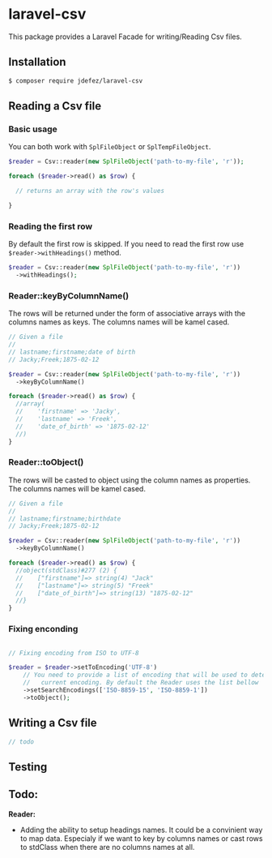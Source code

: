 # laravel-csv

This package provides a Laravel Facade for writing/Reading Csv files.

## Installation

```bash
$ composer require jdefez/laravel-csv
```

## Reading a Csv file

### Basic usage

You can both work with `SplFileObject` or `SplTempFileObject`.

```php
$reader = Csv::reader(new SplFileObject('path-to-my-file', 'r'));

foreach ($reader->read() as $row) {

  // returns an array with the row's values

}
```

### Reading the first row

By default the first row is skipped. If you need to read the first row use
`$reader->withHeadings()` method.

```php
$reader = Csv::reader(new SplFileObject('path-to-my-file', 'r'))
  ->withHeadings();
```

### Reader::keyByColumnName()

The rows will be returned under the form of associative arrays with the columns
names as keys. The columns names will be kamel cased.

```php
// Given a file
//
// lastname;firstname;date of birth
// Jacky;Freek;1875-02-12

$reader = Csv::reader(new SplFileObject('path-to-my-file', 'r'))
  ->keyByColumnName()

foreach ($reader->read() as $row) {
  //array(
  //    'firstname' => 'Jacky',
  //    'lastname' => 'Freek',
  //    'date_of_birth' => '1875-02-12'
  //)
}
```
 
### Reader::toObject()

The rows will be casted to object using the column names as properties.
The columns names will be kamel cased.

```php
// Given a file
//
// lastname;firstname;birthdate
// Jacky;Freek;1875-02-12

$reader = Csv::reader(new SplFileObject('path-to-my-file', 'r'))
  ->keyByColumnName()

foreach ($reader->read() as $row) {
  //object(stdClass)#277 (2) {
  //    ["firstname"]=> string(4) "Jack"
  //    ["lastname"]=> string(5) "Freek"
  //    ["date_of_birth"]=> string(13) "1875-02-12"
  //}
}
```

### Fixing enconding

```php

// Fixing encoding from ISO to UTF-8

$reader = $reader->setToEncoding('UTF-8')
    // You need to provide a list of encoding that will be used to detect the
    //   current encoding. By default the Reader uses the list bellow
    ->setSearchEncodings(['ISO-8859-15', 'ISO-8859-1'])
    ->toObject();

```

## Writing a Csv file

```php
// todo
```

## Testing

## Todo:

**Reader:**

 - Adding the ability to setup headings names. It could be a convinient way to
   map data. Especialy if we want to key by columns names or cast rows to
   stdClass when there are no columns names at all.

